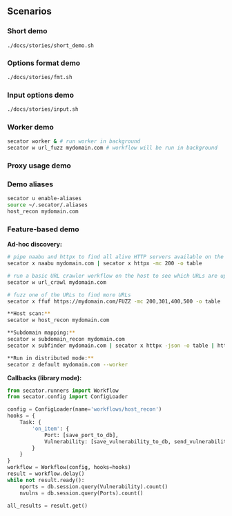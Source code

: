 ## Scenarios

### Short demo
```
./docs/stories/short_demo.sh
```

### Options format demo

```sh
./docs/stories/fmt.sh
```

### Input options demo
```sh
./docs/stories/input.sh
```

### Worker demo
```sh
secator worker & # run worker in background
secator w url_fuzz mydomain.com # workflow will be run in background
```

### Proxy usage demo


### Demo aliases
```sh
secator u enable-aliases
source ~/.secator/.aliases
host_recon mydomain.com
```

### Feature-based demo

**Ad-hoc discovery:**

```sh
# pipe naabu and httpx to find all alive HTTP servers available on the host
secator x naabu mydomain.com | secator x httpx -mc 200 -o table

# run a basic URL crawler workflow on the host to see which URLs are up
secator w url_crawl mydomain.com

# fuzz one of the URLs to find more URLs 
secator x ffuf https://mydomain.com/FUZZ -mc 200,301,400,500 -o table | secator x httpx -mc 200 -o table

**Host scan:**
secator w host_recon mydomain.com

**Subdomain mapping:**
secator w subdomain_recon mydomain.com
secator x subfinder mydomain.com | secator x httpx -json -o table | httpx -mc 200 -json -o table

**Run in distributed mode:**
secator z default mydomain.com --worker
```

**Callbacks (library mode):**
```py
from secator.runners import Workflow
from secator.config import ConfigLoader

config = ConfigLoader(name='workflows/host_recon')
hooks = {
	Task: {
		'on_item': {
			Port: [save_port_to_db],
			Vulnerability: [save_vulnerability_to_db, send_vulnerability_to_discord],
		}
	}
}
workflow = Workflow(config, hooks=hooks)
result = workflow.delay()
while not result.ready():
    nports = db.session.query(Vulnerability).count()
    nvulns = db.session.query(Ports).count()

all_results = result.get()
```